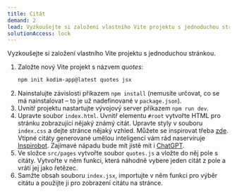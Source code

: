 ```yaml
---
title: Citát
demand: 2
lead: Vyzkoušejte si založení vlastního Vite projektu s jednoduchou stránkou.
solutionAccess: lock
---
```


Vyzkoušejte si založení vlastního Vite projektu s jednoduchou stránkou.

1. Založte nový Vite projekt s názvem _quotes_:
   ```sh
   npm init kodim-app@latest quotes jsx
   ```
1. Nainstalujte závislosti příkazem `npm install` (nemusíte určovat, co se má nainstalovat – to je už nadefinované v `package.json`).
1. Uvnitř projektu nastartujte vývojový server příkazem `npm run dev`.
1. Upravte soubor `index.html`. Uvnitř elementu `#root` vytvořte HTML pro stránku zobrazující nějaký známý citát. Upravte styly v souboru `index.css` a dejte stránce nějaký vzhled. Můžete se inspirovat třeba [zde](assets/quote.png). Vtipné citáty generované umělou inteligencí vám rád naservíruje [Inspirobot](https://inspirobot.me). Zajímavé nápadu bude mít jistě mít i [ChatGPT](https://chat.openai.com).
1. Ve složce `src/pages` vytvořte soubor `quotes.js` a vložte do něj pole s citáty. Vytvořte v něm funkci, která náhodně vybere jeden citát z pole a vrátí jej jako řetězec.
1. Samžte obsah souboru `index.jsx`, importujte v něm funkci pro výběr citátu a použijte ji pro zobrazení citátu na stránce.

<!-- :::solution

Příklad možného řešení: https://github.com/Czechitas-podklady-WEB/reseni-quotes

::: -->
